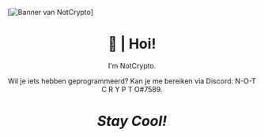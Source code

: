 [![Banner van NotCrypto]("https://www.google.com/url?sa=i&url=https%3A%2F%2Fm.youtube.com%2Fwatch%3Fv%3DI9UlMODKbTs&psig=AOvVaw3lAAa55x1_UQbji_NBSPak&ust=1611839438687000&source=images&cd=vfe&ved=0CAIQjRxqFwoTCJDOm_2XvO4CFQAAAAAdAAAAABAD")]
<h1 align='center'> 👋 | Hoi!</h1>
<p align='center'>
I'm NotCrypto.
</p>
<p align='center'>Wil je iets hebben geprogrammeerd? Kan je me bereiken via Discord: N-O-T  C R Y P T O#7589</a>.</p>

<h1 align='center'><i>Stay Cool!</i></h1
